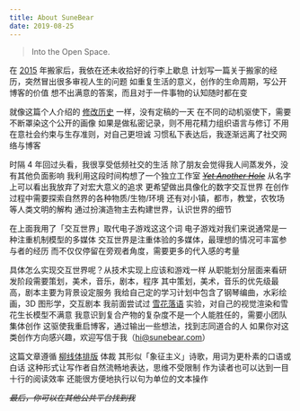 ```yaml
---
title: About SuneBear
date: 2019-08-25
---
```


> Into the Open Space.

在 [2015](//sunebear.com/2015/paused) 年搬家后，我依在还未收拾好的行李上歇息
计划写一篇关于搬家的经历，突然冒出很多审视人生的问题
如重复生活的意义，创作的生命周期，写公开博客的价值
想不出满意的答案，而且对于一件事物的认知随时都在变

就像这篇个人介绍的 [修改历史](https://github.com/SuneBear/SB-Blog/commits/master/source/about/index.md) 一样，没有定稿的一天
在不同的动机驱使下，需要不断罩染这个公开的画像
如果是做私密记录，则不用花精力组织语言与修订
不用在意社会约束与生存准则，对自己更坦诚
习惯私下表达后，我逐渐远离了社交网络与博客

时隔 4 年回过头看，我很享受低频社交的生活
除了朋友会觉得我人间蒸发外，没有其他负面影响
我利用这段时间构想了一个独立工作室 ~~*[Yet Another Hole](https://github.com/YetAnotherHole)*~~
从名字上可以看出我放弃了对宏大意义的追求
更希望做出具像化的数字交互世界
在创作过程中需要探索自然界的各种物质/生物/环境
还有对小镇，都市，教堂，农牧场等人类文明的解构
通过扮演造物主去构建世界，认识世界的细节

在上面我用了「交互世界」取代电子游戏这这个词
电子游戏对我们来说通常是一种注重机制模型的多媒体
交互世界是注重体验的多媒体，最理想的情况可丰富参与者的经历
而不仅仅停留在旁观者角度，需要更多的代入感的考量

具体怎么实现交互世界呢？从技术实现上应该和游戏一样
从职能划分层面来看研发阶段需要策划，美术，音乐，剧本，程序
其中策划，美术，音乐的优先级最高，剧本主要为背景设定服务
我给自己定的学习计划中包含了钢琴编曲，水彩绘画，3D 图形学，交互剧本
我前面尝试过 [雪花落语](https://www.notion.so/yetanotherhole/Snowfall-Space-724b28d106184d7a89c857cb80a0f2ac) 实验，对自己的视觉渲染和雪花生长模型不满意
我意识到复合产物的复杂度不是一个人能胜任的，需要小团队集体创作
这驱使我重启博客，通过输出一些想法，找到志同道合的人
如果你对这类创作方向感兴趣，欢迎写信于我（hi@sunebear.com）

这篇文章遵循 [柳线体排版](https://site.douban.com/231595/widget/notes/15933294/note/329745845/) 体裁
其形似「象征主义」诗歌，用词为更朴素的口语或白话
这种形式让写作者自然流畅地表达，思维不受限制
作为读者也可以达到一目十行的阅读效率
还能很方便地执行以句为单位的文本操作

~~*最后，你可以在其他公共平台找到我*~~
